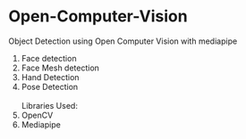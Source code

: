 # Open-Computer-Vision
Object Detection using Open Computer Vision with mediapipe
<br>
1. Face detection<br>
2. Face Mesh detection<br>
3. Hand Detection<br>
4. Pose Detection
<br><br>
Libraries Used: 
1. OpenCV<br>
2. Mediapipe

